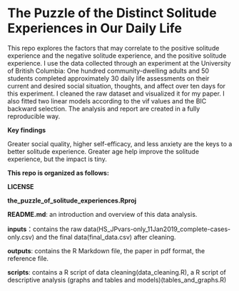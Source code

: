 # The Puzzle of the Distinct Solitude Experiences in Our Daily Life

This repo explores the factors that may correlate to the positive solitude experience and the negative solitude experience, and the positive solitude experience. I use the data collected through an experiment at the University of British Columbia: One hundred community-dwelling adults and 50 students completed approximately 30 daily life assessments on their current and desired social situation, thoughts, and affect over ten days for this experiment. I cleaned the raw dataset and visualized it for my paper. I also fitted two linear models according to the vif values and the BIC backward selection. The analysis and report are created in a fully reproducible way.

**Key findings**

Greater social quality, higher self-efficacy, and less anxiety are the keys to a better solitude experience. Greater age help improve the solitude experience, but the impact is tiny.


**This repo is organized as follows:**

**LICENSE**

**the_puzzle_of_solitude_experiences.Rproj**

**README.md**: an introduction and overview of this data analysis.

**inputs**：contains the raw data(HS_JPvars-only_11Jan2019_complete-cases-only.csv) and the final data(final_data.csv) after cleaning.

**outputs**: contains the R Markdown file, the paper in pdf format, the reference file.

**scripts**: contains a R script of data cleaning(data_cleaning.R), a R script of descriptive analysis (graphs and tables and models)(tables_and_graphs.R)


